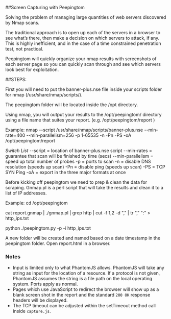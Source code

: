 ##Screen Capturing with Peepingtom

Solving the problem of managing large quantities of web servers discovered by Nmap scans.

The traditional approach is to open up each of the servers in a browser to see what’s there, then make a decision on which servers to attack, if any. This is highly inefficient, and in the case of a time constrained penetration test, not practical.

Peepingtom will quickly organize your nmap results with screenshots of each server page so you can quickly scan through and see which servers look best for exploitation.


##STEPS:

First you will need to put the banner-plus.nse file inside your scripts folder for nmap (/usr/share/nmap/scripts/).

The peepingtom folder will be located inside the /opt directory.

Using nmap, you will output your results to the /opt/peepingtom/ directory using a file name that suites your report.
(e.g. /opt/peepingtom/report<IP CIDR> )

Example:
nmap --script /usr/share/nmap/scripts/banner-plus.nse --min-rate=400 --min-parallelism=256 -p 1-65535 -n -Pn -PS -oA /opt/peepingtom/report<IP CIDR>

*Switch List*
--script = location of banner-plus.nse script
--min-rates = guarantee that scan will be finished by time (secs)
--min-parallelism = speed up total number of probes
-p = ports to scan
-n = disable DNS resolution (speeds up scan)
-Pn = disable ping (speeds up scan)
-PS = TCP SYN Ping
-oA = export in the three major formats at once

Before kicking off peepingtom we need to prep & clean the data for scraping. Gnmap.pl is a perl script that will take the results and clean it to a list of IP addresses.

Example:
cd /opt/peepingtom

cat report.gnmap | ./gnmap.pl | grep http | cut -f 1,2 -d "," | tr "," ":" > http_ips.txt

python ./peepingtom.py -p -i http_ips.txt

A new folder will be created and named based on a date timestamp in the peepingtom folder. Open report.html in a browser.

### Notes

- Input is limited only to what PhantomJS allows. PhantomJS will take any string as input for the location of a resource. If a protocol is not given, PhantomJS assumes the string is a file path on the local operating system. Ports apply as normal.
- Pages which use JavaScript to redirect the browser will show up as a blank screen shot in the report and the standard `200 OK` response headers will be displayed.
- The TCP timeout can be adjusted within the setTimeout method call inside `capture.js`.

